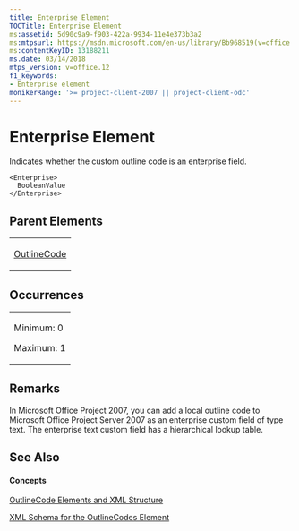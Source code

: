 ```yaml
---
title: Enterprise Element
TOCTitle: Enterprise Element
ms:assetid: 5d90c9a9-f903-422a-9934-11e4e373b3a2
ms:mtpsurl: https://msdn.microsoft.com/en-us/library/Bb968519(v=office.12)
ms:contentKeyID: 13188211
ms.date: 03/14/2018
mtps_version: v=office.12
f1_keywords:
- Enterprise element
monikerRange: '>= project-client-2007 || project-client-odc'
---
```


# Enterprise Element




Indicates whether the custom outline code is an enterprise field.

    <Enterprise>
      BooleanValue
    </Enterprise>

## Parent Elements

<table>
<colgroup>
<col style="width: 100%" />
</colgroup>
<tbody>
<tr class="odd">
<td><p><a href="outlinecode-element.md">OutlineCode</a></p></td>
</tr>
</tbody>
</table>

## Occurrences

<table>
<colgroup>
<col style="width: 100%" />
</colgroup>
<tbody>
<tr class="odd">
<td><p>Minimum: 0</p>
<p>Maximum: 1</p></td>
</tr>
</tbody>
</table>

## Remarks

In Microsoft Office Project 2007, you can add a local outline code to Microsoft Office Project Server 2007 as an enterprise custom field of type text. The enterprise text custom field has a hierarchical lookup table.

## See Also

#### Concepts

[OutlineCode Elements and XML Structure](outlinecode-elements-and-xml-structure.md)

[XML Schema for the OutlineCodes Element](xml-schema-for-the-outlinecodes-element.md)


